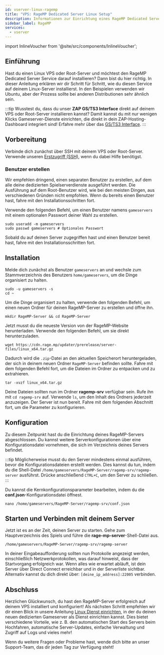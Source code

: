```yaml
---
id: vserver-linux-ragemp
title: "VPS: RageMP Dedicated Server Linux Setup"
description: Informationen zur Einrichtung eines RageMP Dedicated Servers auf einem Linux VPS von ZAP-Hosting – ZAP-Hosting.com-Dokumentation
sidebar_label: RageMP
services:
  - vserver
---
```


import InlineVoucher from '@site/src/components/InlineVoucher';

## Einführung

Hast du einen Linux VPS oder Root-Server und möchtest den RageMP Dedicated Server Service darauf installieren? Dann bist du hier richtig. In dieser Anleitung erklären wir dir Schritt für Schritt, wie du diesen Service auf deinem Linux-Server installierst. In den Beispielen verwenden wir Ubuntu, aber der Prozess sollte bei anderen Distributionen sehr ähnlich sein.

:::tip
Wusstest du, dass du unser **ZAP GS/TS3 Interface** direkt auf deinem VPS oder Root-Server installieren kannst? Damit kannst du mit nur wenigen Klicks Gameserver-Dienste einrichten, die direkt in dein ZAP-Hosting-Dashboard integriert sind! Erfahre mehr über das [GS/TS3 Interface](vserver-linux-gs-interface.md).
:::

<InlineVoucher />

## Vorbereitung

Verbinde dich zunächst über SSH mit deinem VPS oder Root-Server. Verwende unseren [Erstzugriff (SSH)](vserver-linux-ssh.md), wenn du dabei Hilfe benötigst.

### Benutzer erstellen

Wir empfehlen dringend, einen separaten Benutzer zu erstellen, auf dem alle deine dedizierten Spielserverdienste ausgeführt werden. Die Ausführung auf dem Root-Benutzer wird, wie bei den meisten Dingen, aus verschiedenen Gründen nicht empfohlen. Wenn du bereits einen Benutzer hast, fahre mit den Installationsschritten fort.

Verwende den folgenden Befehl, um einen Benutzer namens `gameservers` mit einem optionalen Passwort deiner Wahl zu erstellen.

```
sudo useradd -m gameservers
sudo passwd gameservers # Optionales Passwort
```

Sobald du auf deinen Server zugegriffen hast und einen Benutzer bereit hast, fahre mit den Installationsschritten fort.

## Installation

Melde dich zunächst als Benutzer `gameservers` an und wechsle zum Stammverzeichnis des Benutzers `home/gameservers`, um die Dinge organisiert zu halten.
```
sudo -u gameservers -s
cd ~
```

Um die Dinge organisiert zu halten, verwende den folgenden Befehl, um einen neuen Ordner für deinen RageMP-Server zu erstellen und öffne ihn.
```
mkdir RageMP-Server && cd RageMP-Server
```

Jetzt musst du die neueste Version von der RageMP-Website herunterladen. Verwende den folgenden Befehl, um sie direkt herunterzuladen.
```
wget https://cdn.rage.mp/updater/prerelease/server-files/linux_x64.tar.gz
```

Dadurch wird die `.zip`-Datei an den aktuellen Speicherort heruntergeladen, der sich in deinem neuen Ordner `RageMP-Server` befinden sollte. Fahre mit dem folgenden Befehl fort, um die Dateien im Ordner zu entpacken und zu extrahieren.
```
tar -xvzf linux_x64.tar.gz
```

Deine Dateien sollten nun im Ordner **ragemp-srv** verfügbar sein. Rufe ihn mit `cd ragemp-srv` auf. Verwende `ls`, um den Inhalt des Ordners jederzeit anzuzeigen. Der Server ist nun bereit. Fahre mit dem folgenden Abschnitt fort, um die Parameter zu konfigurieren.

## Konfiguration

Zu diesem Zeitpunkt hast du die Einrichtung deines RageMP-Servers abgeschlossen. Du kannst weitere Serverkonfigurationen über eine Konfigurationsdatei vornehmen, die sich im Verzeichnis deines Servers befindet.

:::tip
Möglicherweise musst du den Server mindestens einmal ausführen, bevor die Konfigurationsdateien erstellt werden. Dies kannst du tun, indem du die Shell-Datei `/home/gameservers/RageMP-Server/ragemp-srv/ragemp-server` ausführst. Drücke anschließend `CTRL+C`, um den Server zu schließen.
:::

Du kannst die Kernkonfigurationsparameter bearbeiten, indem du die **conf.json**-Konfigurationsdatei öffnest.
```
nano /home/gameservers/RageMP-Server/ragemp-srv/conf.json
```

## Starten und Verbinden mit deinem Server

Jetzt ist es an der Zeit, deinen Server zu starten. Gehe zum Hauptverzeichnis des Spiels und führe die **rage-mp-server**-Shell-Datei aus.
```
/home/gameservers/RageMP-Server/ragemp-srv/ragemp-server
```

In deiner Eingabeaufforderung sollten nun Protokolle angezeigt werden, einschließlich Netzwerkprotokollen, was darauf hinweist, dass der Startvorgang erfolgreich war. Wenn alles wie erwartet abläuft, ist dein Server über Direct Connect erreichbar und in der Serverliste sichtbar. Alternativ kannst du dich direkt über: `[deine_ip_address]:22005` verbinden.

## Abschluss

Herzlichen Glückwunsch, du hast den RageMP-Server erfolgreich auf deinem VPS installiert und konfiguriert! Als nächsten Schritt empfehlen wir dir einen Blick in unsere Anleitung [Linux Dienst einrichten](vserver-linux-create-gameservice.md), in der du deinen neuen dedizierten Gameserver als Dienst einrichten kannst. Dies bietet verschiedene Vorteile, wie z. B. den automatischen Start des Servers beim Hochfahren, automatische Server-Updates, einfache Verwaltung und Zugriff auf Logs und vieles mehr!

Wenn du weitere Fragen oder Probleme hast, wende dich bitte an unser Support-Team, das dir jeden Tag zur Verfügung steht!